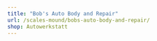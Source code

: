 ```yaml
---
title: "Bob's Auto Body and Repair"
url: /scales-mound/bobs-auto-body-and-repair/
shop: Autowerkstatt
---
```

